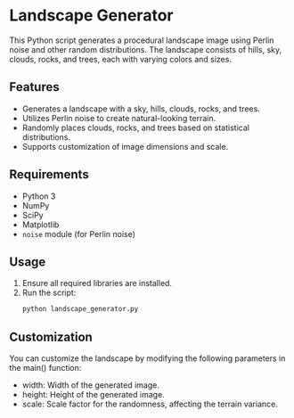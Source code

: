 # Landscape Generator

This Python script generates a procedural landscape image using Perlin noise and other random distributions. The landscape consists of hills, sky, clouds, rocks, and trees, each with varying colors and sizes.

## Features

- Generates a landscape with a sky, hills, clouds, rocks, and trees.
- Utilizes Perlin noise to create natural-looking terrain.
- Randomly places clouds, rocks, and trees based on statistical distributions.
- Supports customization of image dimensions and scale.

## Requirements

- Python 3
- NumPy
- SciPy
- Matplotlib
- `noise` module (for Perlin noise)

## Usage

1. Ensure all required libraries are installed.
2. Run the script:
   ```bash
   python landscape_generator.py
   ```
## Customization
You can customize the landscape by modifying the following parameters in the main() function:

- width: Width of the generated image.
- height: Height of the generated image.
- scale: Scale factor for the randomness, affecting the terrain variance.
